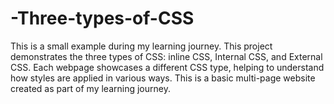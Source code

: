 # -Three-types-of-CSS
This is a small example  during my learning journey. This project demonstrates the three types of CSS: inline CSS, Internal CSS, and External CSS. Each webpage showcases a different CSS type, helping to understand how styles are applied in various ways. This is a basic multi-page website created as part of my learning journey.

